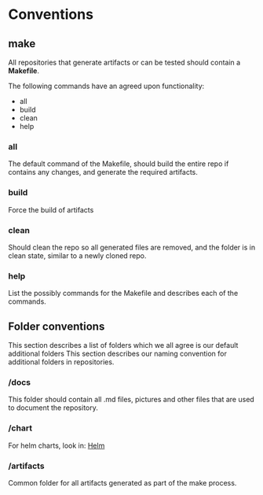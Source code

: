 # Conventions

## make

All repositories that generate artifacts or can be tested
should contain a **Makefile**.

The following commands have an agreed upon functionality:

- all
- build
- clean
- help

### all
The default command of the Makefile, should build the
entire repo if contains any changes, and generate the required artifacts.

### build
Force the build of artifacts 


### clean
Should clean the repo so all generated files are removed,
and the folder is in clean state, similar to a newly cloned
repo.

### help 
List the possibly commands for the Makefile and describes
each of the commands.




## Folder conventions

This section describes a list of folders which we all 
agree is our default additional folders
This section describes our naming convention for 
additional folders in repositories.

### /docs

This folder should contain all .md files, pictures
and other files that are used to document the repository.

### /chart

For helm charts, look in: [Helm](../helm/index.md)

### /artifacts

Common folder for all artifacts generated as part of the make process.
